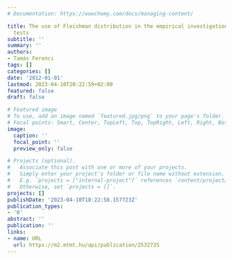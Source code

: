 ```yaml
---
# Documentation: https://wowchemy.com/docs/managing-content/

title: The use of Fleishman distribution in the empirical investigation of statistical
  tests
subtitle: ''
summary: ''
authors:
- Tamás Ferenci
tags: []
categories: []
date: '2012-01-01'
lastmod: 2023-04-10T20:22:59+02:00
featured: false
draft: false

# Featured image
# To use, add an image named `featured.jpg/png` to your page's folder.
# Focal points: Smart, Center, TopLeft, Top, TopRight, Left, Right, BottomLeft, Bottom, BottomRight.
image:
  caption: ''
  focal_point: ''
  preview_only: false

# Projects (optional).
#   Associate this post with one or more of your projects.
#   Simply enter your project's folder or file name without extension.
#   E.g. `projects = ["internal-project"]` references `content/project/deep-learning/index.md`.
#   Otherwise, set `projects = []`.
projects: []
publishDate: '2023-04-10T18:22:58.157723Z'
publication_types:
- '0'
abstract: ''
publication: ''
links:
- name: URL
  url: https://m2.mtmt.hu/api/publication/2532735
---
```


